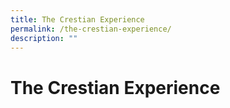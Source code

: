 ```yaml
---
title: The Crestian Experience
permalink: /the-crestian-experience/
description: ""
---
```

The Crestian Experience
=======================